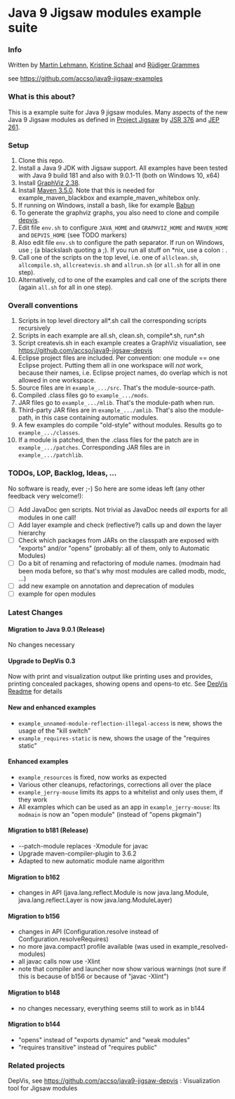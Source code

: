 ﻿# Java 9 Jigsaw modules example suite

### Info
Written by [Martin Lehmann](https://github.com/MartinLehmann1971), [Kristine Schaal](https://github.com/kristines) and [Rüdiger Grammes](https://github.com/rgrammes) 

see https://github.com/accso/java9-jigsaw-examples

### What is this about?
This is a example suite for Java 9 jigsaw modules. Many aspects of the new Java 9 Jigsaw modules as defined in 
[Project Jigsaw](http://openjdk.java.net/projects/jigsaw/) by [JSR 376](https://www.jcp.org/en/jsr/detail?id=376) and [JEP 261](http://openjdk.java.net/jeps/261). 

### Setup
1. Clone this repo.
2. Install a Java 9 JDK with Jigsaw support. All examples have been tested with Java 9 build 181 and also with 9.0.1-11 (both on Windows 10, x64) 
3. Install [GraphViz 2.38](http://www.graphviz.org/).
4. Install [Maven 3.5.0](https://maven.apache.org/download.cgi). Note that this is needed for example_maven_blackbox and example_maven_whitebox only.
5. If running on Windows, install a bash, like for example [Babun](https://babun.github.io/)
6. To generate the graphviz graphs, you also need to clone and compile [depvis](https://github.com/accso/java9-jigsaw-depvis).
7. Edit file `env.sh` to configure `JAVA_HOME` and `GRAPHVIZ_HOME` and `MAVEN_HOME` and `DEPVIS_HOME` (see TODO markers)
8. Also edit file `env.sh` to configure the path separator. If run on Windows, use \; (a blackslash quoting a ;). If you run all stuff on *nix, use a colon : .
9. Call one of the scripts on the top level, i.e. one of 
   `allclean.sh`, `allcompile.sh`, `allcreatevis.sh` and `allrun.sh` (or `all.sh` for all in one step).
10. Alternatively, cd to one of the examples and call one of the scripts there (again `all.sh` for all in one step).

### Overall conventions
1. Scripts in top level directory all*.sh call the corresponding scripts recursively
2. Scripts in each example are all.sh, clean.sh, compile*.sh, run*.sh
3. Script createvis.sh in each example creates a GraphViz visualiation, see https://github.com/accso/java9-jigsaw-depvis
4. Eclipse project files are included. Per convention: one module == one Eclipse project. 
   Putting them all in one workspace will _not_ work, because their names, i.e. Eclipse project names, do overlap which is not allowed in one workspace.
5. Source files are in `example_.../src`. That's the module-source-path.
6. Compiled .class files go to `example_.../mods`. 
7. JAR files go to `example_.../mlib`. That's the module-path when run.
8. Third-party JAR files are in `example_.../amlib`. That's also the module-path, in this case containing automatic modules.
9. A few examples do compile "old-style" without modules. Results go to `example_.../classes`.
10. If a module is patched, then the .class files for the patch are in `example_.../patches`. Corresponding JAR files are in `example_.../patchlib`.

### TODOs, LOP, Backlog, Ideas, ...
No software is ready, ever ;-) So here are some ideas left (any other feedback very welcome!):

- [ ] Add JavaDoc gen scripts. Not trivial as JavaDoc needs *all* exports for all modules in one call!
- [ ] Add layer example and check (reflective?) calls up and down the layer hierarchy
- [ ] Check which packages from JARs on the classpath are exposed with "exports" and/or "opens" (probably: all of them, only to Automatic Modules)
- [ ] Do a bit of renaming and refactoring of module names. (modmain had been moda before, so that's why most modules are called modb, modc, ...)
- [ ] add new example on annotation and deprecation of modules
- [ ] example for open modules

### Latest Changes

#### Migration to Java 9.0.1 (Release)
No changes necessary

#### Upgrade to DepVis 0.3
Now with print and visualization output like printing uses and provides, printing concealed packages, showing opens and opens-to etc. See [DepVis Readme](https://github.com/accso/java9-jigsaw-depvis) for details

#### New and enhanced examples
- `example_unnamed-module-reflection-illegal-access` is new, shows the usage of the "kill switch"
- `example_requires-static` is new, shows the usage of the "requires static"

#### Enhanced examples
- `example_resources` is fixed, now works as expected
- Various other cleanups, refactorings, corrections all over the place
- `example_jerry-mouse` limits its apps to a whitelist and only uses them, if they work
- All examples which can be used as an app in `example_jerry-mouse`: Its `modmain` is now an "open module" (instead of "opens pkgmain")

#### Migration to b181 (Release)
- --patch-module replaces -Xmodule for javac
- Upgrade maven-compiler-plugin to 3.6.2
- Adapted to new automatic module name algorithm

#### Migration to b162
- changes in API (java.lang.reflect.Module is now java.lang.Module, java.lang.reflect.Layer is now java.lang.ModuleLayer)

#### Migration to b156
- changes in API (Configuration.resolve instead of Configuration.resolveRequires)
- no more java.compact1 profile available (was used in example_resolved-modules)
- all javac calls now use -Xlint
- note that compiler and launcher now show various warnings (not sure if this is because of b156 or because of "javac -Xlint")

#### Migration to b148
- no changes necessary, everything seems still to work as in b144

#### Migration to b144
- "opens" instead of "exports dynamic" and "weak modules"
- "requires transitive" instead of "requires public"

### Related projects
DepVis, see https://github.com/accso/java9-jigsaw-depvis : Visualization tool for Jigsaw modules
